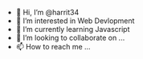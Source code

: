 - 👋 Hi, I’m @harrit34
- 👀 I’m interested in Web Devlopment
- 🌱 I’m currently learning Javascript
- 💞️ I’m looking to collaborate on ...
- 📫 How to reach me ...

<!---
harrit34/harrit34 is a ✨ special ✨ repository because its `README.md` (this file) appears on your GitHub profile.
You can click the Preview link to take a look at your changes.
--->
